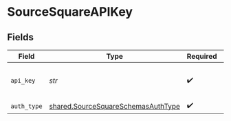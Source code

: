 # SourceSquareAPIKey


## Fields

| Field                                                                                    | Type                                                                                     | Required                                                                                 | Description                                                                              |
| ---------------------------------------------------------------------------------------- | ---------------------------------------------------------------------------------------- | ---------------------------------------------------------------------------------------- | ---------------------------------------------------------------------------------------- |
| `api_key`                                                                                | *str*                                                                                    | :heavy_check_mark:                                                                       | The API key for a Square application                                                     |
| `auth_type`                                                                              | [shared.SourceSquareSchemasAuthType](../../models/shared/sourcesquareschemasauthtype.md) | :heavy_check_mark:                                                                       | N/A                                                                                      |